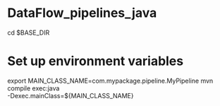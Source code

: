 # DataFlow_pipelines_java

cd $BASE_DIR
# Set up environment variables
export MAIN_CLASS_NAME=com.mypackage.pipeline.MyPipeline
mvn compile exec:java \
-Dexec.mainClass=${MAIN_CLASS_NAME}
